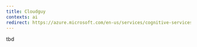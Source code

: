 ```yaml
---
title: Cloudguy
contexts: ai
redirect: https://azure.microsoft.com/en-us/services/cognitive-services/speaker-recognition/
---
```


tbd
